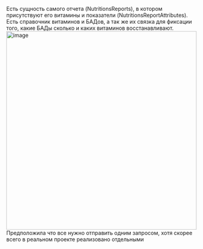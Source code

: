 Есть сущность самого отчета (NutritionsReports), в котором присутствуют его витамины и показатели (NutritionsReportAttributes).
Есть справочник витаминов и БАДов, а так же их связка для фиксации того, какие БАДы сколько и каких витаминов восстанавливают.
<img width="502" height="524" alt="image" src="https://github.com/user-attachments/assets/0cfdfbd5-2c3b-4427-86fb-c4a125a2c39a" />
Предположила что все нужно отправить одним запросом, хотя скорее всего в реальном проекте реализовано отдельными

